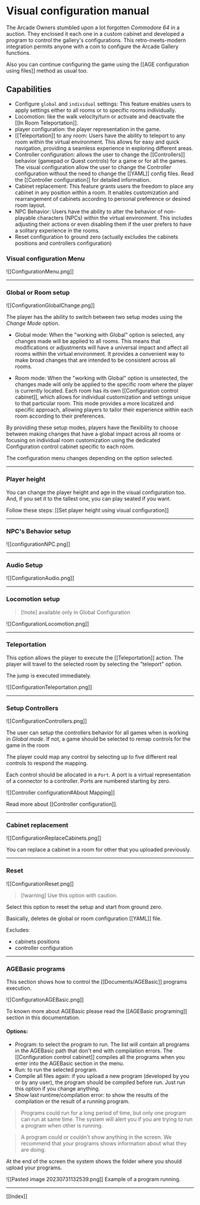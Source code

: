 # Visual configuration manual

The Arcade Owners stumbled upon a lot forgotten *Commodore 64* in a auction. They enclosed it each one in a custom cabinet and developed a program to control the gallery's configurations. This retro-meets-modern integration permits anyone with a coin to configure the Arcade Gallery functions.

Also you can continue configuring the game using the [[AGE configuration using files]] method as usual too.

## Capabilities

* Configure `global` and `individual` settings: This feature enables users to apply settings either to all rooms or to specific rooms individually.
* Locomotion: like the walk velocity/turn or activate and deactivate the [[In Room Teleportation]].
* player configuration: the player representation in the game. 
* [[Teleportation]] to any room: Users have the ability to teleport to any room within the virtual environment. This allows for easy and quick navigation, providing a seamless experience in exploring different areas.
* Controller configuration: allows the user to change the [[Controllers]] behavior (gamepad or Quest controls) for a game or for all the games.  The visual configuration allow the user to change the Controller configuration without the need to change the [[YAML]] config files. Read the [[Controller configuration]] for detailed information.
* Cabinet replacement: This feature grants users the freedom to place any cabinet in any position within a room. It enables customization and rearrangement of cabinets according to personal preference or desired room layout.
* NPC Behavior: Users have the ability to alter the behavior of non-playable characters (NPCs) within the virtual environment. This includes adjusting their actions or even disabling them if the user prefers to have a solitary experience in the rooms.
* Reset configuration to ground zero (actually excludes the cabinets positions and controllers configuration)

### Visual configuration Menu

![[ConfigurationMenu.png]]


---


### Global or Room setup

![[ConfigurationGlobalChange.png]]



The player has the ability to switch between two setup modes using the *Change Mode* option.

- Global mode: When the "working with Global" option is selected, any changes made will be applied to all rooms. This means that modifications or adjustments will have a universal impact and affect all rooms within the virtual environment. It provides a convenient way to make broad changes that are intended to be consistent across all rooms.

- Room mode: When the "working with Global" option is unselected, the changes made will only be applied to the specific room where the player is currently located. Each room has its own [[Configuration control cabinet]], which allows for individual customization and settings unique to that particular room. This mode provides a more localized and specific approach, allowing players to tailor their experience within each room according to their preferences.

By providing these setup modes, players have the flexibility to choose between making changes that have a global impact across all rooms or focusing on individual room customization using the dedicated Configuration control cabinet specific to each room.

The configuration menu changes depending on the option selected. 

---
### Player height

You can change the player height and age in the visual configuration too. And, if you set it to the tallest one, you can play seated if you want.

Follow these steps: [[Set player height using visual configuration]]

---
### NPC's Behavior setup

![[configurationNPC.png]]

---
### Audio Setup

![[ConfigurationAudio.png]]

---
### Locomotion setup

> [!note] available only in Global Configuration


![[ConfigurationLocomotion.png]]

---
### Teleportation

This option allows the player to execute the [[Teleportation]] action. The player will travel to the selected room by selecting the "teleport" option.

The jump is executed immediately.

![[ConfigurationTeleportation.png]]

---
### Setup Controllers

![[ConfigurationControllers.png]]

The user can setup the controllers behavior for all games when is working in *Global mode*. If not, a game should be selected to remap controls for the game in the room

The player could map any control by selecting up to five different real controls to respond the mapping.

Each control should be allocated in a `Port`. A port is a virtual representation of a connector to a controller. Ports are numbered starting by zero.

![[Controller configuration#About Mapping]]

Read more about [[Controller configuration]].

---

### Cabinet replacement

![[ConfigurationReplaceCabinets.png]]

You can replace a cabinet in a room for other that you uploaded previously.


---

### Reset
![[ConfigurationReset.png]]
> [!warning] Use this option with caution.

Select this option to reset the setup and start from ground zero. 

Basically, deletes de global or room configuration [[YAML]] file.

Excludes:
- cabinets positions
- controller configuration
---

### AGEBasic programs

This section shows how to control the [[Documents/AGEBasic]] programs execution.


![[ConfigurationAGEBasic.png]]

To known more about AGEBasic please read the [[AGEBasic programing]] section in this documentation. 

#### Options:
- Program: to select the program to run. The list will contain all programs in the AGEBasic path that don't end with compilation errors. The [[Configuration control cabinet]] compiles all the programs when you enter into the AGEBasic section in the menu.
- Run: to run the selected program. 
- Compile all files again: if you upload a new program (developed by you or by any user), the program should be compiled before run. Just run this option if you change anything.
- Show last runtime/compilation error: to show the results of the compilation or the result of a running program.

> Programs could run for a long period of time, but only one program can run at same time. The system will alert you if you are trying to run a program when other is running.

> A program could or couldn't show anything in the screen. We recommend that your programs shows information about what they are doing.

At the end of the screen the system shows the folder where you should upload your programs.

![[Pasted image 20230731132539.png]]
Example of a program running.


---

[[Index]]

